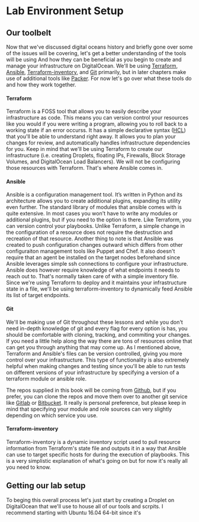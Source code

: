 # Lab Environment Setup

## Our toolbelt

Now that we've discussed digital oceans history and briefly gone over some of the issues will be covering, let's get a better understanding of the tools will be using And how they can be beneficial as you begin to create and manage your infrastructure on DigitalOcean. We'll be using [Terraform](https://www.terraform.io), [Ansible](https://www.ansible.com), [Terraform-inventory](https://github.com/adammck/terraform-inventory), and [Git](https://git-scm.com) primarily, but in later chapters make use of additional tools like [Packer](https://www.packer.io). For now let's go over what these tools do and how they work together.

#### Terraform

Terraform is a FOSS tool that allows you to easily describe your infrastructure as code. This means you can version control your resources like you would if you were writing a program, allowing you to roll back to a working state if an error occurss. It has a simple declarative syntax ([HCL](https://github.com/hashicorp/hcl)) that you'll be able to understand right away. It allows you to plan your changes for review, and automatically handles infrastructure dependencies for you. Keep in mind that we'll be using Terraform to create our infrastructure (i.e. creating Droplets, floating IPs, Firewalls, Block Storage Volumes, and DigitalOcean Load Balancers). We will not be configuring those resources with Terraform. That's where Ansible comes in.

#### Ansible

Ansible is a configuration management tool. It’s written in Python and its architecture allows you to create additional plugins, expanding its utility even further. The standard library of modules that ansible comes with is quite extensive. In most cases you won't have to write any modules or additional plugins, but if you need to the option is there. Like Terraform, you can version control your playbooks. Unlike Terraform, a simple change in the configuration of a resource does not require the destruction and recreation of that resource. Another thing to note is that Ansible was created to push configuration changes outward which differs from other configuraiton management tools like  Puppet and Chef. It also doesn't require that an agent be installed on the target nodes beforehand since Ansible leverages simple ssh connections to configure your infrastructure. Ansible does however require knowledge of what endpoints it needs to reach out to. That's normally taken care of with a simple inventory file. Since we're using Terraform to deploy and it maintains your infrastructure state in a file, we'll be using terraform-inventory to dynamically feed Ansible its list of target endpoints.

#### Git

We'll be making use of Git throughout these lessons and while you don't need in-depth knowledge of git and every flag for every option is has, you should be comfortable with cloning, tracking, and commiting your changes. If you need a little help along the way there are tons of resources online that can get you through anything that may come up. As I mentioned above, Terraform and Ansible's files can be version controlled, giving you more control over your infrastructure. This type of functionality is also extremely helpful when making changes and testing since you'll be able to run tests on different versions of your infrastructure by specifying a version of a terraform module or ansible role.

The repos supplied in this book will be coming from [Github](https://github.com), but if you prefer, you can clone the repos and move them over to another git service like [Gitlab](https://gitlab.com) or [Bitbucket](https://bitbucket.org). It really is personal preference, but please keep in mind that specifying your module and role sources can very slightly depending on which service you use.

#### Terraform-inventory

Terraform-inventory is a dynamic inventory script used to pull resource information from Terraform's state file and outputs it in a way that Ansible can use to target specific hosts for during the execution of playbooks. This is a very simplistic explanation of what's going on but for now it's really all you need to know. 


## Getting our lab setup

To beging this overall process let's just start by creating a Droplet on DigitalOcean that we'll use to house all of our tools and scrpits. I recommend starting with Ubuntu 16.04 64-bit since it's 
